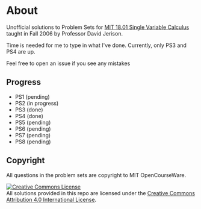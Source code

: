 # About

Unofficial solutions to Problem Sets for [MIT 18.01 Single Variable Calculus](https://ocw.mit.edu/courses/mathematics/18-01-single-variable-calculus-fall-2006/) taught in Fall 2006 by Professor David Jerison.

Time is needed for me to type in what I've done. Currently, only PS3 and PS4 are up.

Feel free to open an issue if you see any mistakes


## Progress

- PS1 (pending)
- PS2 (in progress)
- PS3 (done)
- PS4 (done)
- PS5 (pending)
- PS6 (pending)
- PS7 (pending)
- PS8 (pending)

## Copyright

All questions in the problem sets are copyright to MIT OpenCourseWare.

<a rel="license" href="http://creativecommons.org/licenses/by/4.0/"><img alt="Creative Commons License" style="border-width:0" src="https://i.creativecommons.org/l/by/4.0/88x31.png" /></a><br />All solutions provided in this repo are licensed under the <a rel="license" href="http://creativecommons.org/licenses/by/4.0/">Creative Commons Attribution 4.0 International License</a>.
